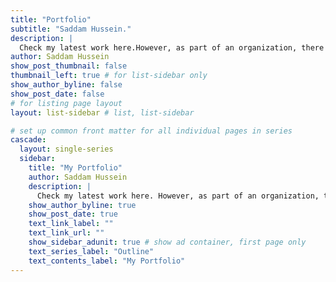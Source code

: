 ```yaml
---
title: "Portfolio"
subtitle: "Saddam Hussein."
description: |
  Check my latest work here.However, as part of an organization, there are certain aspects that cannot be shared publicly.
author: Saddam Hussein
show_post_thumbnail: false
thumbnail_left: true # for list-sidebar only
show_author_byline: false
show_post_date: false
# for listing page layout
layout: list-sidebar # list, list-sidebar

# set up common front matter for all individual pages in series
cascade:
  layout: single-series 
  sidebar:
    title: "My Portfolio"
    author: Saddam Hussein
    description: |
      Check my latest work here. However, as part of an organization, there are certain aspects that cannot be shared publicly.
    show_author_byline: true
    show_post_date: true
    text_link_label: ""
    text_link_url: ""
    show_sidebar_adunit: true # show ad container, first page only
    text_series_label: "Outline" 
    text_contents_label: "My Portfolio" 
---
```

